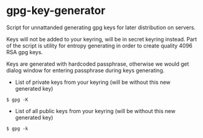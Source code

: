 # gpg-key-generator

Script for unnattanded generating gpg keys for later distribution on servers.

Keys will not be added to your keyring, will be in secret keyring instead.
Part of the script is utility for entropy generating in order to create quality 4096 RSA gpg keys.

Keys are generated with hardcoded passphrase, otherwise we would get dialog window for entering passphrase during keys generating.

- List of private keys from your keyring (will be without this new generated key)
```
$ gpg -K
```

- List of all public keys from your keyring (will be without this new generated key)
```
$ gpg -k
```
